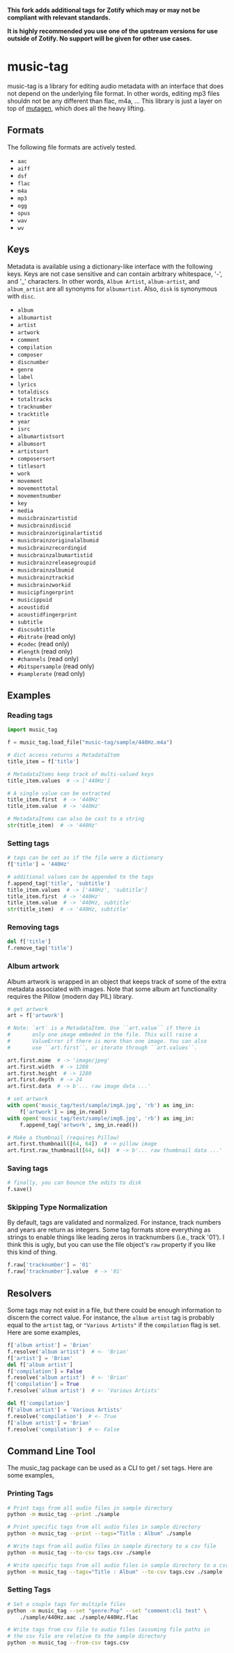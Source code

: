 **This fork adds additional tags for Zotify which may or may not be compliant
with relevant standards.**

**It is highly recommended you use one of the upstream versions for use outside
of Zotify. No support will be given for other use cases.**

# music-tag

music-tag is a library for editing audio metadata with an interface
that does not depend on the underlying file format. In other words, editing
mp3 files shouldn not be any different than flac, m4a, ... This library is
just a layer on top of [mutagen](https://mutagen.readthedocs.io/en/latest/),
which does all the heavy lifting.

## Formats

The following file formats are actively tested.

- ``aac``
- ``aiff``
- ``dsf``
- ``flac``
- ``m4a``
- ``mp3``
- ``ogg``
- ``opus``
- ``wav``
- ``wv``

## Keys

Metadata is available using a dictionary-like interface with the following keys.
Keys are not case sensitive and can contain arbitrary whitespace, '-', and '_'
characters. In other words, ``Album Artist``, ``album-artist``, and
``album_artist`` are all synonyms for ``albumartist``. Also, ``disk`` is synonymous with ``disc``.

- ``album``
- ``albumartist``
- ``artist``
- ``artwork``
- ``comment``
- ``compilation``
- ``composer``
- ``discnumber``
- ``genre``
- ``label``
- ``lyrics``
- ``totaldiscs``
- ``totaltracks``
- ``tracknumber``
- ``tracktitle``
- ``year``
- ``isrc``
- ``albumartistsort``
- ``albumsort``
- ``artistsort``
- ``composersort``
- ``titlesort``
- ``work``
- ``movement``
- ``movementtotal``
- ``movementnumber``
- ``key``
- ``media``
- ``musicbrainzartistid``
- ``musicbrainzdiscid``
- ``musicbrainzoriginalartistid``
- ``musicbrainzoriginalalbumid``
- ``musicbrainzrecordingid``
- ``musicbrainzalbumartistid``
- ``musicbrainzreleasegroupid``
- ``musicbrainzalbumid``
- ``musicbrainztrackid``
- ``musicbrainzworkid``
- ``musicipfingerprint``
- ``musicippuid``
- ``acoustidid``
- ``acoustidfingerprint``
- ``subtitle``
- ``discsubtitle``
- ``#bitrate`` (read only)
- ``#codec`` (read only)
- ``#length`` (read only)
- ``#channels`` (read only)
- ``#bitspersample`` (read only)
- ``#samplerate`` (read only)

## Examples

### Reading tags

``` python
import music_tag

f = music_tag.load_file("music-tag/sample/440Hz.m4a")

# dict access returns a MetadataItem
title_item = f['title']

# MetadataItems keep track of multi-valued keys
title_item.values  # -> ['440Hz']

# A single value can be extracted
title_item.first  # -> '440Hz'
title_item.value  # -> '440Hz'

# MetadataItems can also be cast to a string
str(title_item)  # -> '440Hz'
```

### Setting tags

``` python
# tags can be set as if the file were a dictionary
f['title'] = '440Hz'

# additional values can be appended to the tags
f.append_tag('title', 'subtitle')
title_item.values  # -> ['440Hz', 'subtitle']
title_item.first  # -> '440Hz'
title_item.value  # -> '440Hz, subtitle'
str(title_item)  # -> '440Hz, subtitle'
```

### Removing tags

``` python
del f['title']
f.remove_tag('title')
```

### Album artwork

Album artwork is wrapped in an object that keeps track of some of the
extra metadata associated with images. Note that some album art functionality
requires the Pillow (modern day PIL) library.

``` python
# get artwork
art = f['artwork']

# Note: `art` is a MetadataItem. Use ``art.value`` if there is
#       only one image embeded in the file. This will raise a
#       ValueError if there is more than one image. You can also
#       use ``art.first``, or iterate through ``art.values``.

art.first.mime  # -> 'image/jpeg'
art.first.width  # -> 1280
art.first.height  # -> 1280
art.first.depth  # -> 24
art.first.data  # -> b'... raw image data ...'

# set artwork
with open('music_tag/test/sample/imgA.jpg', 'rb') as img_in:
    f['artwork'] = img_in.read()
with open('music_tag/test/sample/imgB.jpg', 'rb') as img_in:
    f.append_tag('artwork', img_in.read())

# Make a thumbnail (requires Pillow)
art.first.thumbnail([64, 64])  # -> pillow image
art.first.raw_thumbnail([64, 64])  # -> b'... raw thumbnail data ...'
```

### Saving tags

``` python
# finally, you can bounce the edits to disk
f.save()
```

### Skipping Type Normalization

By default, tags are validated and normalized. For instance, track numbers
and years are return as integers. Some tag formats store everything as strings
to enable things like leading zeros in tracknumbers (i.e., track '01'). I think
this is ugly, but you can use the file object's ``raw`` property if you like
this kind of thing.

``` python
f.raw['tracknumber'] = '01'
f.raw['tracknumber'].value  # -> '01'
```

## Resolvers

Some tags may not exist in a file, but there could be enough information to
discern the correct value. For instance, the ``album artist`` tag is probably
equal to the ``artist`` tag, or ``"Various Artists"`` if the ``compilation``
flag is set. Here are some examples,

``` python
f['album artist'] = 'Brian'
f.resolve('album artist')  # <- 'Brian'
f['artist'] = 'Brian'
del f['album artist']
f['compilation'] = False
f.resolve('album artist')  # <- 'Brian'
f['compilation'] = True
f.resolve('album artist')  # <- 'Various Artists'

del f['compilation']
f['album artist'] = 'Various Artists'
f.resolve('compilation')  # <- True
f['album artist'] = 'Brian'
f.resolve('compilation')  # <- False
```

## Command Line Tool

The music_tag package can be used as a CLI to get / set tags. Here are some
examples,

### Printing Tags

``` bash
# Print tags from all audio files in sample directory
python -m music_tag --print ./sample

# Print specific tags from all audio files in sample directory      
python -m music_tag --print --tags="Title : Album" ./sample

# Write tags from all audio files in sample directory to a csv file
python -m music_tag --to-csv tags.csv ./sample

# Write specific tags from all audio files in sample directory to a csv file
python -m music_tag --tags="Title : Album" --to-csv tags.csv ./sample
```

### Setting Tags
``` bash
# Set a couple tags for multiple files      
python -m music_tag --set "genre:Pop" --set "comment:cli test" \
    ./sample/440Hz.aac ./sample/440Hz.flac

# Write tags from csv file to audio files (assuming file paths in
# the csv file are relative to the sample directory
python -m music_tag --from-csv tags.csv
```
